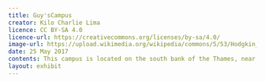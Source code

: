 ```yaml
---
title: Guy'sCampus
creator: Kilo Charlie Lima
licence: CC BY-SA 4.0
licence-url: https://creativecommons.org/licenses/by-sa/4.0/
image-url: https://upload.wikimedia.org/wikipedia/commons/5/53/Hodgkin_Building_2%2C_Guy%27s_Campus.jpg
date: 25 May 2017
contents: This campus is located on the south bank of the Thames, near London Bridge, and is dominated by Guy's Hospital, which was founded in 1726 by Thomas Guy and includes academic units in dentistry, medicine, and biomedicine. The King's Gordon Museum of Pathology, which is also on Guy's campus, is the largest medical museum in the United Kingdom. It is worth noting that Borough Market, London's most famous food market, is located right next to Guy's campus and offers a wide variety of food from East Asia, Africa, Western Europe, and other regions, providing students attending Guy's campus with a diverse range of food options. 
layout: exhibit
---
```

